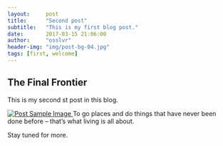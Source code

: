 ```yaml
---
layout:     post
title:      "Second post"
subtitle:   "This is my first blog post."
date:       2017-03-15 21:06:00
author:     "osslvr"
header-img: "img/post-bg-04.jpg"
tags: [first, welcome]
---
```


<h2 class="section-heading">The Final Frontier</h2>

<p>This is my second st post in this blog.</p>

<a href="#">
    <img src="{{ site.baseurl }}/img/post-sample-image.jpg" alt="Post Sample Image">
</a>
<span class="caption text-muted">To go places and do things that have never been done before – that’s what living is all about.</span>

<p>Stay tuned for more.</p>
